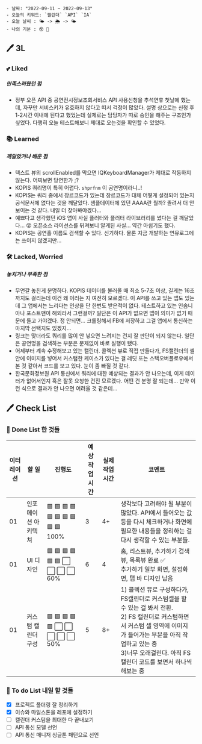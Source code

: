 ```
- 날짜: "2022-09-11 ~ 2022-09-13"
- 오늘의 키워드: `캘린더` `API` `IA` 
- 오늘 날씨 : 🌤 -> 🌦 -> 🌤
- 나의 기분 : 😵 🤔
```

## 🖊 3L

### 💕 Liked
##### 만족스러웠던 점 

- 정부 오픈 API 중 공연전시정보조회서비스 API 사용신청을 추석연휴 첫날에 했는데, 자꾸만 서비스키가 유효하지 않다고 떠서 걱정이 많았다. 설명 상으로는 신청 후 1-2시간 이내에 된다고 했었는데 실제로는 담당자가 따로 승인을 해주는 구조인가 싶었다. 다행히 오늘 테스트해보니 제대로 오는것을 확인할 수 있었다. 



### 📚 Learned
##### 깨달았거나 배운 점

- 텍스트 뷰의 scrollEnabled를 막으면 IQKeyboardManager가 제대로 작동하지 않는다. 어찌보면 당연한가 ;?  
- KOPIS 쿼리명이 특히 어렵다. `shprfnm` 이 공연명이라니..! 
- KOPIS는 쿼리 중에서 장르코드가 있는데 장르코드가 대체 어떻게 설정되어 있는지 공식문서에 없다는 것을 깨달았다. 샘플데이터에 있던 AAAA란 뭘까? 졸려서 더 안보이는 것 같다. 내일 더 찾아봐야겠다... 
- 예쁘다고 생각했던 iOS 앱이 사실 플러터와 플러터 라이브러리를 썼다는 걸 깨달았다... 😵 오픈소스 라이선스를 뒤져보니 알게된 사실... 약간 아쉽기도 했다.
- KOPIS는 공연홀 이름도 검색할 수 있다. 신기하다. 물론 지금 개발하는 연뮤로그에는 쓰이지 않겠지만... 

### 🛠 Lacked, Worried
##### 놓치거나 부족한 점

- 무언갈 놓친게 분명하다. KOPIS 데이터를 불러올 때 최소 5-7초 이상, 길게는 16초까지도 걸리는데 이건 왜 이러는 지 여전히 모르겠다. 이 API를 쓰고 있는 앱도 있는데 그 앱에서는  느리다는 인상을 단 한번도 받은적이 없다. 테스트하고 있는 인솜니아나 포스트맨이 해외라서 그런걸까? 일단은 이 API가 없으면 앱이 의미가 없기 때문에 들고 가야겠다. 정 안되면... 크롤링해서 FB에 저장하고 그걸 앱에서 통신하는 마지막 선택지도 있겠지... 
- 링크는 맞더라도 쿼리를 많이 안 넣으면 느려지는 건지 잘 판단이 되지 않는다. 일단은 공연명을 검색하는 부분은 문제없이 바로 실행이 됐다. 
- 어제부터 계속 수정해보고 있는 캘린더. 콜렉션 뷰로 직접 만들다가, FS캘린더의 셀 안에 이미지를 넣어서 커스텀한 케이스가 있다는 걸 레딧 또는 스택오버플로우에서 본 것 같아서 코드를 보고 있다. 눈이 좀 빠질 것 같다. 
- 한국문화정보원 API 통신에서 쿼리에 대한 예상되는 결과가 안 나오는데, 이게 데이터가 없어서인지 혹은 잘못 요청한 건진 모르겠다. 어떤 건 분명 잘 되는데... 만약 이런 식으로 결과가 안 나오면 어려울 것 같은데...   

## 🖊 Check List

### 🧸 Done List 한 것들

| 이터레이션 | 할 일 | 진행도 | 예상 작업시간 | 실제 작업시간 | 코멘트 |
| ---    | ---  | ---  |  ---      | ---       | --- | 
| 01  | 인포메이션 아키텍쳐  | 🟩 🟩 🟩 🟩 🟩 🟩 🟩 🟩 🟩 🟩 100% | 3 | 4+ | 생각보다 고려해야 될 부분이 많았다. API에서 들어오는 값 등을 다시 체크하거나 화면에 필요한 내용들을 정리하는 걸 다시 생각할 수 있는 부분들.  | 
| 01  | UI 디자인 | 🟩 🟩 🟩 🟩 🟩 🟩 ⬜️ ⬜️ ⬜️ ⬜️  60%  | 6 | 4 | 홈, 리스트뷰, 추가하기 검색뷰, 목록뷰 완료 ✅ <br>추가하기 일부 화면, 설정화면, 탭 바 디자인 남음    | 
| 01  | 커스텀 캘린더 구성 |  🟩 🟩 🟩 🟩 🟩 ⬜️ ⬜️ ⬜️ ⬜️ ⬜️ 50% | 5 | 8+ |  1) 콜렉션 뷰로 구성하다가, FS캘린더로 커스텀셀을 할 수 있는 걸 봐서 전환. <br>2) FS 캘린더로 커스텀하면서 커스텀 셀 영역에 이미지가 들어가는 부분을 아직 작업하고 있는 중<br>3)너무 오래걸린다. 아직 FS캘린더 코드를 보면서 하나씩 해보는 중   |

### 📌 To do List 내일 할 것들
- [x] 프로젝트 폴더링 잘 정리하기
- [x] 이슈와 마일스톤을 레포에 설정하기
- [ ] 캘린더 커스텀을 최대한 다 끝내보기 
- [ ] API 통신 모델 선언
- [ ] API 통신 매니저 싱글톤 패턴으로 선언

